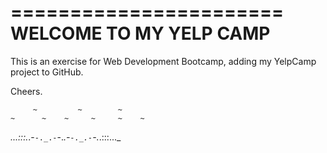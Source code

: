 =======================
WELCOME TO MY YELP CAMP
=======================

This is an exercise for Web Development Bootcamp,
adding my YelpCamp project to GitHub.

Cheers.


         ~         ~        ~
    ~      ~    ~     ~     ~    ~
_...:::._.-`-._.-`-._.-`-._.-`-._.:::..._